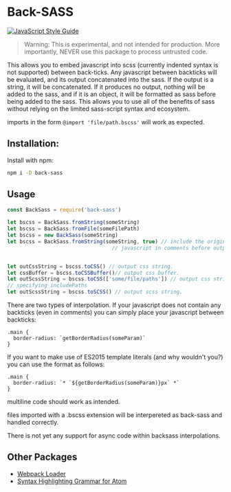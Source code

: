 # Back-SASS

[![JavaScript Style Guide](https://img.shields.io/badge/code_style-standard-brightgreen.svg)](https://standardjs.com)


> Warning: This is experimental, and not intended for production. More
importantly, NEVER use this package to process untrusted code.

This allows you to embed javascript into scss (currently indented syntax is not supported) between back-ticks. Any javascript between backticks will be evaluated, and its output concatenated into the sass. If the output is a string, it will be concatenated. If it produces no output, nothing will be added to the sass, and if it is an object, it will be formatted as sass before being added to the sass. This allows you to use all of the benefits of sass without relying on the limited sass-script syntax and ecosystem.

imports in the form `@import 'file/path.bscss'` will work as expected.

## Installation:

Install with npm:

```bash
npm i -D back-sass
```

## Usage

```javascript
const BackSass = require('back-sass')

let bscss = BackSass.fromString(someString)
let bscss = BackSass.fromFile(someFilePath)
let bscss = new BackSass(someString)
let bscss = BackSass.fromString(someString, true) // include the original
                                  // javascript in comments before output.


let outCssString = bscss.toCSS() // output css string.
let cssBuffer = bscss.toCSSBuffer()// output css buffer.
let outScssString = bscss.toCSS(['some/file/paths']) // output css string,
// specifying includePaths
let outScssString = bscss.toSCSS() // output scss string.
```

There are two types of interpolation. If your javascript does not contain any backticks (even in comments) you can simply place your javascript between backticks:

```
.main {
  border-radius: `getBorderRadius(someParam)`
}
```

If you want to make use of ES2015 template literals (and why wouldn't you?) you can use the format as follows:

```
.main {
  border-radius: `* `${getBorderRadius(someParam)}px` *`
}
```

multiline code should work as intended.

files imported with a .bscss extension will be interpereted as back-sass and handled correctly.

There is not yet any support for async code within backsass interpolations.

## Other Packages

- [Webpack Loader](https://github.com/rafael-kennedy/back-sass-loader)
- [Syntax Highlighting Grammar for Atom](https://atom.io/packages/language-back-sass)
